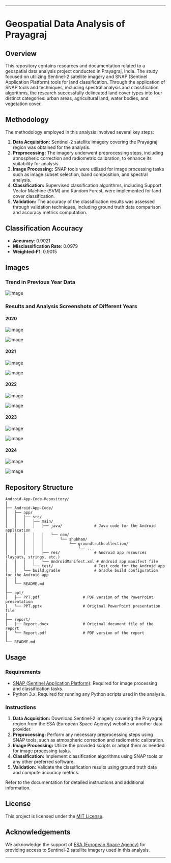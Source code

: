 
---

# Geospatial Data Analysis of Prayagraj

## Overview

This repository contains resources and documentation related to a geospatial data analysis project conducted in Prayagraj, India. The study focused on utilizing Sentinel-2 satellite imagery and SNAP (Sentinel Application Platform) tools for land classification. Through the application of SNAP tools and techniques, including spectral analysis and classification algorithms, the research successfully delineated land cover types into four distinct categories: urban areas, agricultural land, water bodies, and vegetation cover.

## Methodology

The methodology employed in this analysis involved several key steps:

1. **Data Acquisition:** Sentinel-2 satellite imagery covering the Prayagraj region was obtained for the analysis.
2. **Preprocessing:** The imagery underwent preprocessing steps, including atmospheric correction and radiometric calibration, to enhance its suitability for analysis.
3. **Image Processing:** SNAP tools were utilized for image processing tasks such as image subset selection, band composition, and spectral analysis.
4. **Classification:** Supervised classification algorithms, including Support Vector Machine (SVM) and Random Forest, were implemented for land cover classification.
5. **Validation:** The accuracy of the classification results was assessed through validation techniques, including ground truth data comparison and accuracy metrics computation.



## Classification Accuracy

- **Accuracy**: 0.9021
- **Misclassification Rate**: 0.0979
- **Weighted-F1**: 0.9015

## Images

### Trend in Previous Year Data

![image](https://github.com/jnvshubham7/Geospatial-Data-Analysis-of-Prayagraj/assets/69629803/baf399a9-faaa-4f5d-a30c-3586882522af)



### Results and Analysis Screenshots of Different Years

#### 2020
![image](https://github.com/jnvshubham7/Geospatial-Data-Analysis-of-Prayagraj/assets/69629803/62856f7c-a127-4d22-80e2-7ae5f8384c0a)

![image](https://github.com/jnvshubham7/Geospatial-Data-Analysis-of-Prayagraj/assets/69629803/0ec65a80-ae57-44aa-8b2e-73f51abeaa26)




#### 2021
![image](https://github.com/jnvshubham7/Geospatial-Data-Analysis-of-Prayagraj/assets/69629803/2d75b68c-aac1-45cb-a71a-468285d0636d)

![image](https://github.com/jnvshubham7/Geospatial-Data-Analysis-of-Prayagraj/assets/69629803/d8b47013-f661-466b-b3bf-bf28881d5495)







#### 2022
![image](https://github.com/jnvshubham7/Geospatial-Data-Analysis-of-Prayagraj/assets/69629803/faa0e701-4e30-4be9-ad92-a0def2e68c18)

![image](https://github.com/jnvshubham7/Geospatial-Data-Analysis-of-Prayagraj/assets/69629803/900ec12a-ef4c-4037-ab6f-3522e0fa81e7)




#### 2023
![image](https://github.com/jnvshubham7/Geospatial-Data-Analysis-of-Prayagraj/assets/69629803/128cd0fd-a977-4fc8-9bd4-be8538d4706d)

![image](https://github.com/jnvshubham7/Geospatial-Data-Analysis-of-Prayagraj/assets/69629803/205df454-09c1-463f-b9d2-89544a40d1b6)




#### 2024
![image](https://github.com/jnvshubham7/Geospatial-Data-Analysis-of-Prayagraj/assets/69629803/a65d6343-1904-4b5d-aa94-244cff9705a0)

![image](https://github.com/jnvshubham7/Geospatial-Data-Analysis-of-Prayagraj/assets/69629803/f608740d-de2c-4abd-afe8-73139e118488)















## Repository Structure

```
Android-App-Code-Repository/
│
├── Android-App-Code/
│   ├── app/
│   │   ├── src/
│   │   │   ├── main/
│   │   │   │   ├── java/              # Java code for the Android application
│   │   │   │   │   └── com/
│   │   │   │   │       └── shubham/
│   │   │   │   │           └── groundtruthcollection/
│   │   │   │   │               └── ...
│   │   │   │   ├── res/               # Android app resources (layouts, strings, etc.)
│   │   │   │   └── AndroidManifest.xml # Android app manifest file
│   │   │   └── test/                  # Test code for the Android app
│   │   └── build.gradle               # Gradle build configuration for the Android app
│   │
│   └── README.md
│
├── ppt/
│   ├── PPT.pdf                   # PDF version of the PowerPoint presentation
│   └── PPT.pptx                  # Original PowerPoint presentation file
│
├── report/
│   ├── Report.docx               # Original document file of the report
│   └── Report.pdf                # PDF version of the report
│
└── README.md

```

## Usage

### Requirements

- [SNAP (Sentinel Application Platform)](https://step.esa.int/main/download/snap-download/): Required for image processing and classification tasks.
- Python 3.x: Required for running any Python scripts used in the analysis.

### Instructions

1. **Data Acquisition:** Download Sentinel-2 imagery covering the Prayagraj region from the ESA (European Space Agency) website or another data provider.
2. **Preprocessing:** Perform any necessary preprocessing steps using SNAP tools, such as atmospheric correction and radiometric calibration.
3. **Image Processing:** Utilize the provided scripts or adapt them as needed for image processing tasks.
4. **Classification:** Implement classification algorithms using SNAP tools or any other preferred software.
5. **Validation:** Validate the classification results using ground truth data and compute accuracy metrics.

Refer to the documentation for detailed instructions and additional information.

## License

This project is licensed under the [MIT License](LICENSE).

## Acknowledgements

We acknowledge the support of [ESA (European Space Agency)](https://www.esa.int/) for providing access to Sentinel-2 satellite imagery used in this analysis.

---

